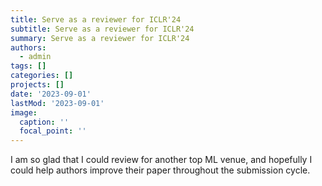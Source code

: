 ```yaml
---
title: Serve as a reviewer for ICLR'24 
subtitle: Serve as a reviewer for ICLR'24 
summary: Serve as a reviewer for ICLR'24 
authors:
  - admin
tags: []
categories: []
projects: []
date: '2023-09-01'
lastMod: '2023-09-01'
image:
  caption: ''
  focal_point: ''
---
```


I am so glad that I could review for another top ML venue, and hopefully I could help authors improve their paper throughout the submission cycle.  